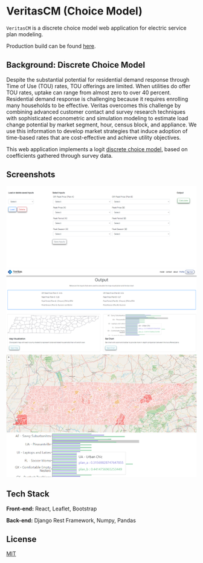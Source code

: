 # VeritasCM (Choice Model)

`VeritasCM` is a discrete choice model web application for electric service plan modeling.

Production build can be found [here](https://veritaseconomics.netlify.app/).


## Background: Discrete Choice Model

Despite the substantial potential for residential demand response through Time of Use (TOU) rates, TOU offerings are limited. When utilities do offer TOU rates, uptake can range from almost zero to over 40 percent. Residential demand response is challenging because it requires enrolling many households to be effective. Veritas overcomes this challenge by combining advanced customer contact and survey research techniques with sophisticated econometric and simulation modeling to estimate load change potential by market segment, hour, census block, and appliance. We use this information to develop market strategies that induce adoption of time-based rates that are cost-effective and achieve utility objectives.

This web application implements a logit [discrete choice model](https://eml.berkeley.edu/books/train1201.pdf), based on coefficients gathered through survey data.

  
  
## Screenshots
![Inputs](public/inputs.png)
![Output](public/output.png)
![Choropleth Map](public/choropleth_map.png)
![Bar Chart](public/model_bar_chart.png)

  
## Tech Stack

**Front-end:** React, Leaflet, Bootstrap

**Back-end:** Django Rest Framework, Numpy, Pandas

  
## License

[MIT](https://choosealicense.com/licenses/mit/)

  